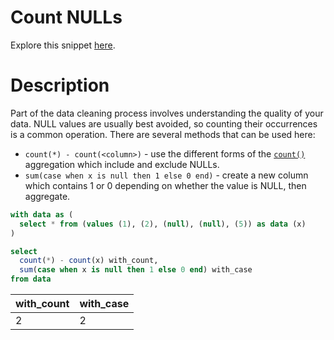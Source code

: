 # Count NULLs

Explore this snippet [here](https://count.co/n/YJCjwADi4VY?vm=e).

# Description

Part of the data cleaning process involves understanding the quality of your data. NULL values are usually best avoided, so counting their occurrences is a common operation.
There are several methods that can be used here:
- `count(*) - count(<column>)` - use the different forms of the [`count()`](https://www.postgresql.org/docs/current/functions-aggregate.html) aggregation which include and exclude NULLs.
- `sum(case when x is null then 1 else 0 end)` - create a new column which contains 1 or 0 depending on whether the value is NULL, then aggregate.

```sql
with data as (
  select * from (values (1), (2), (null), (null), (5)) as data (x)
)

select
  count(*) - count(x) with_count,
  sum(case when x is null then 1 else 0 end) with_case
from data
```

| with_count | with_case |
| ---------- | --------- |
| 2          | 2         |
